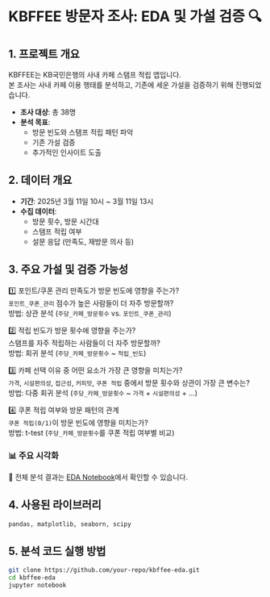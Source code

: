 # KBFFEE 방문자 조사: EDA 및 가설 검증 🔍

## 1. 프로젝트 개요  
KBFFEE는 KB국민은행의 사내 카페 스탬프 적립 앱입니다.  
본 조사는 사내 카페 이용 행태를 분석하고, 기존에 세운 가설을 검증하기 위해 진행되었습니다.

- **조사 대상**: 총 38명  
- **분석 목표**:
  - 방문 빈도와 스탬프 적립 패턴 파악  
  - 기존 가설 검증  
  - 추가적인 인사이트 도출  

## 2. 데이터 개요  
- **기간**: 2025년 3월 11일 10시 ~ 3월 11일 13시
- **수집 데이터**:
  - 방문 횟수, 방문 시간대  
  - 스탬프 적립 여부  
  - 설문 응답 (만족도, 재방문 의사 등)

## 3. 주요 가설 및 검증 가능성
1️⃣ 포인트/쿠폰 관리 만족도가 방문 빈도에 영향을 주는가?  
`포인트_쿠폰_관리` 점수가 높은 사람들이 더 자주 방문할까?  
방법: 상관 분석 (`주당_카페_방문횟수` vs. `포인트_쿠폰_관리`)  

2️⃣ 적립 빈도가 방문 횟수에 영향을 주는가?  
스탬프를 자주 적립하는 사람들이 더 자주 방문할까?  
방법: 회귀 분석 (`주당_카페_방문횟수` ~ `적립_빈도`)  

3️⃣ 카페 선택 이유 중 어떤 요소가 가장 큰 영향을 미치는가?  
`가격`, `시설편의성`, `접근성`, `커피맛`, `쿠폰 적립` 중에서 방문 횟수와 상관이 가장 큰 변수는?  
방법: 다중 회귀 분석 (`주당_카페_방문횟수` ~ `가격` + `시설편의성` + ...)  

4️⃣ 쿠폰 적립 여부와 방문 패턴의 관계  
`쿠폰 적립(0/1)`이 방문 빈도에 영향을 미치는가?  
방법: t-test (`주당_카페_방문횟수`를 쿠폰 적립 여부별 비교)  

### 📊 주요 시각화  
📌 전체 분석 결과는 [EDA Notebook](./interview-analysis.ipynb)에서 확인할 수 있습니다.

## 4. 사용된 라이브러리  
```bash
pandas, matplotlib, seaborn, scipy
```

## 5. 분석 코드 실행 방법
```bash
git clone https://github.com/your-repo/kbffee-eda.git
cd kbffee-eda
jupyter notebook
```
